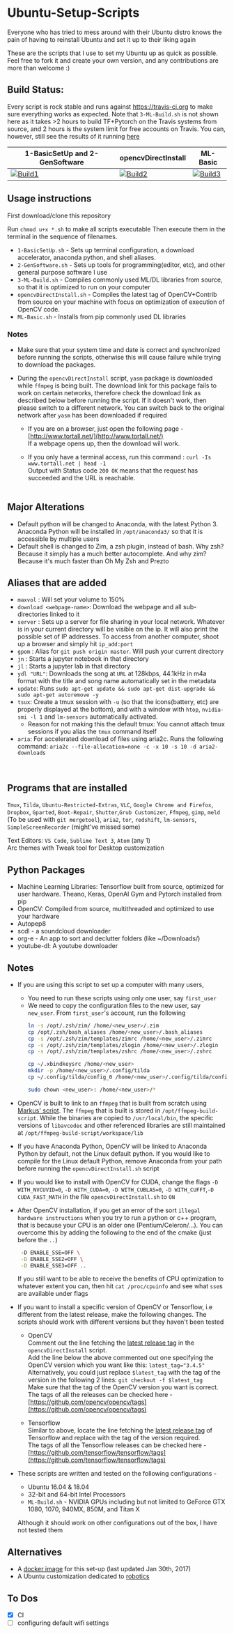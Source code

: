 # Ubuntu-Setup-Scripts
Everyone who has tried to mess around with their Ubuntu distro knows the pain of having to reinstall Ubuntu and set it up to their liking again

These are the scripts that I use to set my Ubuntu up as quick as possible. Feel free to fork it and create your own version, and any contributions are more than welcome :)

## Build Status:

Every script is rock stable and runs against https://travis-ci.org to make sure everything works as expected. Note that `3-ML-Build.sh` is not shown here as it takes >2 hours to build TF+Pytorch on the Travis systems from source, and 2 hours is the system limit for free accounts on Travis. You can, however, still see the results of it running [here](https://travis-ci.org/rsnk96/Ubuntu-Setup-Scripts)


| 1-BasicSetUp and 2-GenSoftware | opencvDirectInstall |  ML-Basic            
|-------------------|-------------------|-------------------|
| [![Build1][5]][9] | [![Build2][6]][9] | [![Build3][8]][9] |

[5]: https://travis-matrix-badges.herokuapp.com/repos/rsnk96/Ubuntu-Setup-Scripts/branches/master/5
[6]: https://travis-matrix-badges.herokuapp.com/repos/rsnk96/Ubuntu-Setup-Scripts/branches/master/6
[8]: https://travis-matrix-badges.herokuapp.com/repos/rsnk96/Ubuntu-Setup-Scripts/branches/master/8
[9]: https://travis-ci.org/rsnk96/Ubuntu-Setup-Scripts

## Usage instructions
First download/clone this repository

Run
`chmod u+x *.sh` to make all scripts executable
Then execute them in the terminal in the sequence of filenames.
* `1-BasicSetUp.sh` - Sets up terminal configuration, a download accelerator, anaconda python, and shell aliases.
* `2-GenSoftware.sh` - Sets up tools for programming(editor, etc), and other general purpose software I use
* `3-ML-Build.sh` - Compiles commonly used ML/DL libraries from source, so that it is optimized to run on your computer
* `opencvDirectInstall.sh` - Compiles the latest tag of OpenCV+Contrib from source on your machine with focus on optimization of execution of OpenCV code.
* `ML-Basic.sh` - Installs from pip commonly used DL libraries

### Notes
* Make sure that your system time and date is correct and synchronized before running the scripts, otherwise this will cause failure while trying to download the packages.
* During the `opencvDirectInstall` script, `yasm` package is downloaded while `ffmpeg` is being built. The download link for this package fails to work on certain networks, therefore check the download link as described below before running the script. If it doesn't work, then please switch to a different network. You can switch back to the original network after `yasm` has been downloaded if required

    * If you are on a browser, just open the following page - [http://www.tortall.net/](http://www.tortall.net/)  
      If a webpage opens up, then the download will work.

    * If you only have a terminal access, run this command : `curl -Is www.tortall.net | head -1`  
      Output with Status code `200 OK` means that the request has succeeded and the URL is reachable.
<br><br>

## Major Alterations
* Default python will be changed to Anaconda, with the latest Python 3. Anaconda Python will be installed in `/opt/anaconda3/` so that it is accessible by multiple users
* Default shell is changed to Zim, a zsh plugin, instead of bash. Why zsh? Because it simply has a much better autocomplete. And why zim? Because it's much faster than Oh My Zsh and Prezto

## Aliases that are added
* `maxvol` : Will set your volume to 150%
* `download <webpage-name>`: Download the webpage and all sub-directories linked to it
* `server` : Sets up a server for file sharing in your local network. Whatever is in your current directory will be visible on the ip. It will also print the possible set of IP addresses. To access from another computer, shoot up a browser and simply hit `ip_add:port`
* `gpom` : Alias for `git push origin master`. Will push your current directory
* `jn` : Starts a jupyter notebook in that directory
* `jl` : Starts a jupyter lab in that directory
* `ydl "URL"`: Downloads the song at `URL` at 128kbps, 44.1kHz in m4a format with the title and song name automatically set in the metadata
* `update`: Runs `sudo apt-get update && sudo apt-get dist-upgrade && sudo apt-get autoremove -y`
* `tsux`: Create a tmux session with `-u` (so that the icons(battery, etc) are properly displayed at the bottom), and with a window with `htop`, `nvidia-smi -l 1` and `lm-sensors` automatically activated.
    - Reason for not making this the default tmux: You cannot attach tmux sessions if you alias the `tmux` command itself
* `aria`: For accelerated download of files using aria2c. Runs the following command: `aria2c --file-allocation=none -c -x 10 -s 10 -d aria2-downloads`

<br>

## Programs that are installed
`Tmux`, `Tilda`, `Ubuntu-Restricted-Extras`, `VLC`, `Google Chrome and Firefox`, `Dropbox`, `Gparted`, `Boot-Repair`, `Shutter`,`Grub Customizer`, `Ffmpeg`, `gimp`, `meld` (To be used with `git mergetool`), `aria2`, `tor`, `redshift`, `lm-sensors`, `SimpleScreenRecorder` (might've missed some)  

Text Editors:  `VS Code`, `Sublime Text 3`, `Atom` (any 1)  
Arc themes with Tweak tool for Desktop customization

## Python Packages
* Machine Learning Libraries: Tensorflow built from source, optimized for user hardware. Theano, Keras, OpenAI Gym and Pytorch installed from pip
* OpenCV: Compiled from source, multithreaded and optimized to use your hardware
* Autopep8
* scdl - a soundcloud downloader
* org-e - An app to sort and declutter folders (like ~/Downloads/)
* youtube-dl: A youtube downloader

## Notes
* If you are using this script to set up a computer with many users,
    * You need to run these scripts using only one user, say `first_user`
    * We need to copy the configuration files to the new user, say `new_user`. From `first_user`'s account, run the following
        ```bash
        ln -s /opt/.zsh/zim/ /home/<new_user>/.zim
        cp /opt/.zsh/bash_aliases /home/<new_user>/.bash_aliases
        cp -s /opt/.zsh/zim/templates/zimrc /home/<new_user>/.zimrc
        cp -s /opt/.zsh/zim/templates/zlogin /home/<new_user>/.zlogin
        cp -s /opt/.zsh/zim/templates/zshrc /home/<new_user>/.zshrc

        cp ~/.xbindkeysrc /home/<new_user>
        mkdir -p /home/<new_user>/.config/tilda
        cp ~/.config/tilda/config_0 /home/<new_user>/.config/tilda/config_0

        sudo chown <new_user>: /home/<new_user>/*
        ```
* OpenCV is built to link to an `ffmpeg` that is built from scratch using [Markus' script](https://github.com/markus-perl/ffmpeg-build-script). The `ffmpeg` that is built is stored in `/opt/ffmpeg-build-script`. While the binaries are copied to `/usr/local/bin`, the specific versions of `libavcodec` and other referenced libraries are still maintained at `/opt/ffmpeg-build-script/workspace/lib`
* If you have Anaconda Python, OpenCV will be linked to Anaconda Python by default, not the Linux default python. If you would like to compile for the Linux default Python, remove Anaconda from your path before running the `opencvDirectInstall.sh` script
* If you would like to install with OpenCV for CUDA, change the flags `-D WITH_NVCUVID=0`, `-D WITH_CUDA=0`, `-D WITH_CUBLAS=0`, `-D WITH_CUFFT`,`-D CUDA_FAST_MATH` in the file `opencvDirectInstall.sh` to `ON`
* After OpenCV installation, if you get an error of the sort `illegal hardware instructions` when you try to run a python or c++ program, that is because your CPU is an older one (Pentium/Celeron/...). You can overcome this by adding the following to the end of the cmake (just before the `..`)

  ```bash
   -D ENABLE_SSE=OFF \
   -D ENABLE_SSE2=OFF \
   -D ENABLE_SSE3=OFF ..
  ```

  If you still want to be able to receive the benefits of CPU optimization to whatever extent you can, then hit `cat /proc/cpuinfo` and see what `sse`s are available under flags
* If you want to install a specific version of OpenCV or Tensorflow, i.e different from the latest release, make the following changes. The scripts should work with different versions but they haven't been tested
  * OpenCV   
  Comment out the line fetching the [latest release tag](https://github.com/rsnk96/Ubuntu-Setup-Scripts/blob/master/opencvDirectInstall.sh#L158) in the `opencvDirectInstall` script.  
  Add the line below the above commented out one specifying the OpenCV version which you want like this: `latest_tag="3.4.5"`  
  Alternatively, you could just replace `$latest_tag` with the tag of the version in the following 2 lines: `git checkout -f $latest_tag`  
  Make sure that the tag of the OpenCV version you want is correct. The tags of all the releases can be checked here - [https://github.com/opencv/opencv/tags](https://github.com/opencv/opencv/tags) 

  * Tensorflow  
  Similar to above, locate the line fetching the [latest release tag](https://github.com/rsnk96/Ubuntu-Setup-Scripts/blob/master/3-ML-Build.sh#L114) of Tensorflow and replace with the tag of the version required.  
  The tags of all the Tensorflow releases can be checked here - [https://github.com/tensorflow/tensorflow/tags](https://github.com/tensorflow/tensorflow/tags)
* These scripts are written and tested on the following configurations - 
  * Ubuntu 16.04 & 18.04
  * 32-bit and 64-bit Intel Processors
  * `ML-Build.sh` - NVIDIA GPUs including but not limited to GeForce GTX 1080, 1070, 940MX, 850M, and Titan X
  
  Although it should work on other configurations out of the box, I have not tested them


## Alternatives
* A [docker image](https://hub.docker.com/r/varun19299/cvi-iitm/) for this set-up (last updated Jan 30th, 2017)
* A Ubuntu customization dedicated to [robotics](https://github.com/ahundt/robotics_setup)

## To Dos 
- [x] CI
- [ ] configuring default wifi settings
